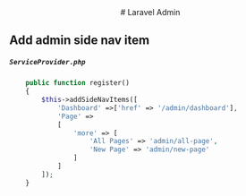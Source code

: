 <center># Laravel Admin</center>

## Add admin side nav item

<h5 a><strong><code>ServiceProvider.php</code></strong></h5>

```php
    public function register()
    {
        $this->addSideNavItems([
            'Dashboard' =>['href' => '/admin/dashboard'],
            'Page' =>
            [
                'more' => [
                    'All Pages' => 'admin/all-page',
                    'New Page' => 'admin/new-page'
                ]
            ]
        ]);
    }
```
